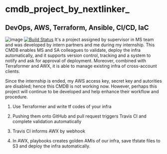 # cmdb_project_by_nextlinker_
## DevOps, AWS, Terraform, Ansible, CI/CD, IaC
![image](https://github.com/nathanjonjon/CMDB_project/master/structure.png)
[![Build Status](https://travis-ci.org/internnn/nextlinker_cmdb.svg?branch=master)](https://travis-ci.org/internnn/nextlinker_cmdb)
It's a project assigned by supervisor in MS team and was developed by intern partners and me during my internship. This CMDB enables MS and SA colleagues to validate, deploy the infra automatically, and it supports version control, tracking and a system to notify and ask for approval of deployment. Moreover, combined with Terraformer and AWX, it is able to manage existing infra of cross-account clients.

Since the internship is ended, my AWS access key, secret key and autorities are disabled; hence this CMDB is not working now. However, perhaps this project will continue to be developed and help enhance their workflow and procedure.

1. Use Terraformer and write tf codes of your infra

2. Pushing them onto GitHub and pull request triggers Travis CI and complete validation automatically

3. Travis CI informs AWX by webhook

4. In AWX, playbooks creates golden AMIs of our infra, save tfstate files to S3 and deploy the infra automatically.
